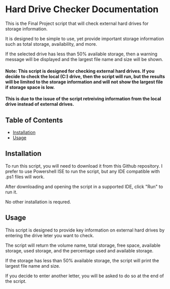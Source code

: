 # Hard Drive Checker Documentation

This is the Final Project script that will check external hard drives for storage information. 

It is designed to be simple to use, yet provide important storage information such as total storage, availability, and more. 

If the selected drive has less than 50% available storage, then a warning message will be displayed and the largest file name and size will be shown. 

#### Note: This script is designed for checking external hard drives. If you decide to check the local (C:) drive, then the script will run, but the results will be limited to the storage information and will not show the largest file if storage space is low. 

#### This is due to the issue of the script retreiving information from the local drive instead of external drives.

## Table of Contents

- [Installation](#instlalation)
- [Usage](#usage)

## Installation

To run this script, you will need to download it from this Github repository. I prefer to use Powershell ISE to run the script, but any IDE compatible with .ps1 files will work.

After downloading and opening the script in a supported IDE, click "Run" to run it.

No other installation is requred.

## Usage

This script is designed to provide key information on external hard drives by entering the drive leter you want to check.

The script will return the volume name, total storage, free space, available storage, used storage, and the percentage used and available storage.

If the storage has less than 50% available storage, the script will print the largest file name and size.

If you decide to enter another letter, you will be asked to do so at the end of the script.


